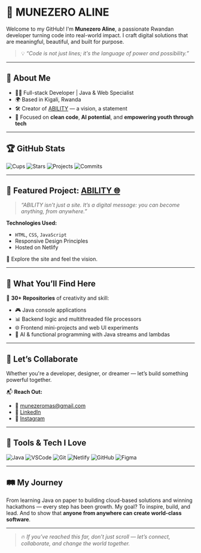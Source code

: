 # 🌟 MUNEZERO ALINE

Welcome to my GitHub! I'm **Munezero Aline**, a passionate Rwandan developer turning code into real-world impact. I craft digital solutions that are meaningful, beautiful, and built for purpose.

> 💡 *“Code is not just lines; it's the language of power and possibility.”*

---

## 🧠 About Me

- 👩‍💻 Full-stack Developer | Java & Web Specialist  
- 🌍 Based in Kigali, Rwanda  
- 🛠 Creator of [ABILITY](https://ability250.netlify.app) — a vision, a statement  
- 🎯 Focused on **clean code**, **AI potential**, and **empowering youth through tech**

---

## 🏆 GitHub Stats

![Cups](https://img.shields.io/badge/Cups-7-blue?style=for-the-badge)
![Stars](https://img.shields.io/badge/Stars-13-yellow?style=for-the-badge)
![Projects](https://img.shields.io/badge/Projects-30%2B-brightgreen?style=for-the-badge)
![Commits](https://img.shields.io/badge/Commits-1k%2B-orange?style=for-the-badge)

---

## 🚀 Featured Project: [ABILITY 🌐](https://ability250.netlify.app)

> _“ABILITY isn’t just a site. It’s a digital message: you can become anything, from anywhere.”_

**Technologies Used:**
- `HTML`, `CSS`, `JavaScript`
- Responsive Design Principles
- Hosted on Netlify

📌 Explore the site and feel the vision.

---

## 💼 What You’ll Find Here

📁 **30+ Repositories** of creativity and skill:

- 🎮 Java console applications  
- 📊 Backend logic and multithreaded file processors  
- 🌐 Frontend mini-projects and web UI experiments  
- 🧠 AI & functional programming with Java streams and lambdas

---

## 🤝 Let’s Collaborate

Whether you're a developer, designer, or dreamer — let’s build something powerful together.

📬 **Reach Out:**
- 📧 [munezeromas@gmail.com](mailto:munezeromas@gmail.com)
- 💼 [LinkedIn](https://www.linkedin.com/in/munezero-aline-389058314/)
- 📸 [Instagram](https://www.instagram.com/munezeroaline_/)

---

## 🔧 Tools & Tech I Love

![Java](https://img.shields.io/badge/Java-ED8B00?style=flat-square&logo=java&logoColor=white)
![VSCode](https://img.shields.io/badge/VSCode-007ACC?style=flat-square&logo=visual-studio-code&logoColor=white)
![Git](https://img.shields.io/badge/Git-F05032?style=flat-square&logo=git&logoColor=white)
![Netlify](https://img.shields.io/badge/Netlify-00C7B7?style=flat-square&logo=netlify&logoColor=white)
![GitHub](https://img.shields.io/badge/GitHub-181717?style=flat-square&logo=github&logoColor=white)
![Figma](https://img.shields.io/badge/Figma-F24E1E?style=flat-square&logo=figma&logoColor=white)

---

## 🛤 My Journey

From learning Java on paper to building cloud-based solutions and winning hackathons — every step has been growth. My goal? To inspire, build, and lead. And to show that **anyone from anywhere can create world-class software**.

---

> 🔥 _If you’ve reached this far, don’t just scroll — let’s connect, collaborate, and change the world together._



